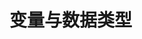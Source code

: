 # 变量与数据类型


<!--@include: e1.md-->

<!--@include: q2.md-->

<!--@include: e3.md-->

<!--@include: q4.md-->

<!--@include: e5.md-->